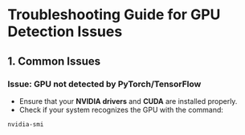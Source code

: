 # Troubleshooting Guide for GPU Detection Issues

## 1. Common Issues

### Issue: GPU not detected by PyTorch/TensorFlow
- Ensure that your **NVIDIA drivers** and **CUDA** are installed properly.
- Check if your system recognizes the GPU with the command:

`nvidia-smi`
